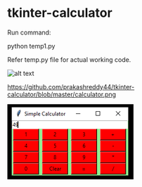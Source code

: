 # tkinter-calculator
Run command:

python temp1.py

Refer temp.py file for actual working code.

![alt text](https://raw.github.com/prakashreddy44/tkinter-calculator/blob/master/to/calculator.png)

https://github.com/prakashreddy44/tkinter-calculator/blob/master/calculator.png

![calculator](calculator.png)
